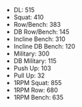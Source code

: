 * DL: 515
*  Squat: 410
*  Row/Bench: 383
*  DB Row/Bench: 145
*  Incline Bench: 310
*  Incline DB Bench: 120
*  Military: 300
*  DB Military: 115
*  Push Up: 103
*  Pull Up: 32
*  1RPM Squat: 855
*  1RPM Row: 680
*  1RPM Bench: 635
